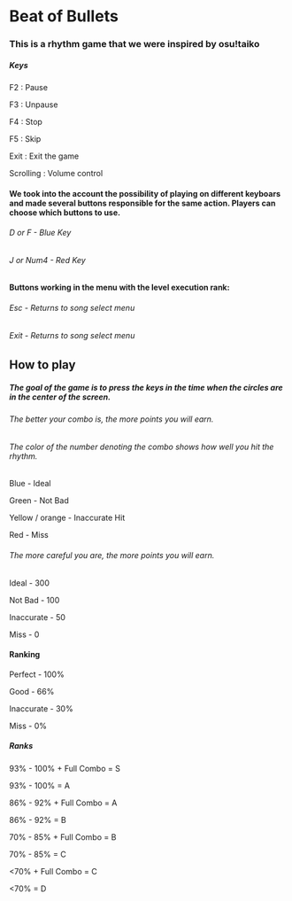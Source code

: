 <h1>Beat of Bullets</h1>
<h3>This is a rhythm game that we were inspired by osu!taiko</h3>
<h5>Keys</h5>
F2 : Pause

F3 : Unpause

F4 : Stop

F5 : Skip

Exit : Exit the game

Scrolling : Volume control

<h4>We took into the account the possibility of playing on different keyboars and made several buttons responsible for the same action. Players can choose which buttons to use.</h4>
<h6>D or F - Blue Key</h6>
<h6>J or Num4 - Red Key</h6>
<h4>Buttons working in the menu with the level execution rank:</h4>
<h6>Esc - Returns to song select menu</h6>
<h6>Exit - Returns to song select menu</h6>
<h2>How to play</h2>
<h5>The goal of the game is to press the keys in the time when the circles are in the center of the screen.</h5>
<h6>The better your combo is, the more points you will earn.</h6>
<h6>The color of the number denoting the combo shows how well you hit the rhythm.</h6>
Blue - Ideal

Green - Not Bad

Yellow / orange - Inaccurate Hit

Red - Miss
<h6>The more careful you are, the more points you will earn.</h6>
Ideal - 300

Not Bad - 100

Inaccurate - 50

Miss - 0

<h4>Ranking</h4>
Perfect - 100%

Good - 66%

Inaccurate - 30%

Miss - 0%

<h5>Ranks</h5>
93% - 100% + Full Combo = S

93% - 100% = A

86% - 92% + Full Combo = A

86% - 92% = B

70% - 85% + Full Combo = B

70% - 85% = C

<70% + Full Combo = C

<70% = D

